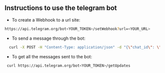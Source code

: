 ## Instructions to use the telegram bot

- To create a Webhook to a url site:

```sh
https://api.telegram.org/bot<YOUR_TOKEN>/setWebhook?url=<YOUR_URL>
```


- To send a message through the bot:

```sh
  curl -X POST -H "Content-Type: application/json" -d "{\"chat_id\": \"<YOUR_CHAT_ID>\", \"text\": \"Here your message!\"}" "https://api.telegram.org/bot<YOUR_TOKEN>/sendMessage"
```


- To get all the messages sent to the bot:

```sh
 curl https://api.telegram.org/bot<YOUR_TOKEN>/getUpdates
```

